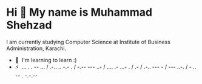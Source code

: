 Hi 👋 My name is Muhammad Shehzad
=================================

I am currently studying Computer Science at Institute of Business Administration, Karachi.

<!-- *   🚀  I'm currently working on [Pyaint](http://https://github.com/umairazfar/Pyaint) -->
*   🧠  I'm learning to learn :) 
*   ⚡  ... . . -- ... / .-.. .. -.- . / -.-- --- ..- / .... .- ...- . / .- / .-.. --- - / --- ..-. / - .. -- . -.-.--
